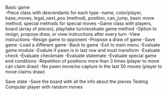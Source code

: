 Basic game  
  -Piece class with descendants for each type
    -name, color/player, base_moves, legal_next_pos (method), position, can_jump, basic move method, special methods for special moves
  -Game class with players, board (array of pieces), play/take turn/evaluate game method
    -Option to resign, propose draw, or view instructions after every turn
      -View instructions
      -Resign game to opponent
      -Propose a draw of game
      -Save game
      -Load a different game
      -Back to game
      -Exit to main menu
  -Evaluate game module
    -Evalute if pawn is in last row and must transform
    -Evaluate check
    -Evaluate checkmate
    -Evaluate stalemate
    -Evaluate special game end conditions
      -Repetition of positions more than 3 times (player to move can claim draw)
      -No pawn move/no capture in the last 50 moves (player to move claims draw)

Save state
  -Save the board with all the info about the pieces
Testing
Computer player with random moves
